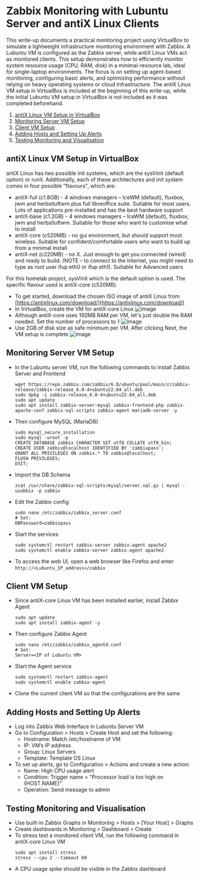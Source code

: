 # Zabbix Monitoring with Lubuntu Server and antiX Linux Clients

This write-up documents a practical monitoring project using VirtualBox to simulate a lightweight infrastructure monitoring environment with Zabbix. A Lubuntu VM is configured as the Zabbix server, while antiX Linux VMs act as monitored clients. This setup demonstrates how to efficiently monitor system resource usage (CPU, RAM, disk) in a minimal-resource lab, ideal for single-laptop environments. The focus is on setting up agent-based monitoring, configuring basic alerts, and optimizing performance without relying on heavy operating systems or cloud infrastructure. The antiX Linux VM setup in VirtualBox is included at the beginning of this write-up, while the initial Lubuntu VM setup in VirtualBox is not included as it was completed beforehand.


1. [antiX Linux VM Setup in VirtualBox](https://github.com/aaronamran/Zabbix-Monitoring-with-Lubuntu-Server-and-AntiX-Linux-Clients/blob/main/README.md#antix-linux-vm-setup-in-virtualbox)
2. [Monitoring Server VM Setup](https://github.com/aaronamran/Zabbix-Monitoring-with-Lubuntu-Server-and-AntiX-Linux-Clients/blob/main/README.md#monitoring-server-vm-setup)
3. [Client VM Setup](https://github.com/aaronamran/Zabbix-Monitoring-with-Lubuntu-Server-and-AntiX-Linux-Clients/blob/main/README.md#client-vm-setup)
4. [Adding Hosts and Setting Up Alerts](https://github.com/aaronamran/Zabbix-Monitoring-with-Lubuntu-Server-and-AntiX-Linux-Clients/blob/main/README.md#adding-hosts-and-setting-up-alerts)
5. [Testing Monitoring and Visualisation](https://github.com/aaronamran/Zabbix-Monitoring-with-Lubuntu-Server-and-AntiX-Linux-Clients/blob/main/README.md#testing-monitoring-and-visualisation)


## antiX Linux VM Setup in VirtualBox
antiX Linux has two possible init systems, which are the sysVinit (default option) or runit. Additionally, each of these architectures and init system comes in four possible "flavours", which are:
- antiX-full (c1.8GB) - 4 windows managers – IceWM (default), fluxbox, jwm and herbstluftwm plus full libreoffice suite. Suitable for most users. Lots of applications pre-installed and has the best hardware support
- antiX-base (c1.2GB) - 4 windows managers – IceWM (default), fluxbox, jwm and herbstluftwm. Suitable for those who want to customise what to install
- antiX-core (c520MB) - no gui environment, but should support most wireless. Suitable for confident/comfortable users who want to build up from a minimal install
- antiX-net (c220MB) - no X. Just enough to get you connected (wired) and ready to build. (NOTE – to connect to the Internet, you might need to type as root user ifup eth0 or ifup eth1). Suitable for Advanced users

For this homelab project, sysVinit which is the default option is used. The specific flavour used is antiX-core (c520MB). 

- To get started, download the chosen ISO image of antiX Linux from [https://antixlinux.com/download/](https://antixlinux.com/download/)
- In VirtualBox, create the VM for antiX-core Linux
  ![image](https://github.com/user-attachments/assets/9661859d-4c58-41c5-a5c2-b5754eac39e7)
- Although antiX-core uses 192MB RAM per VM, let's just double the RAM needed. Set the number of processors to 1
  ![image](https://github.com/user-attachments/assets/ab602cd5-6678-4b13-a0f4-49687bbca828)
- Use 2GB of disk size as safe minimum per VM. After clicking Next, the VM setup is complete
  ![image](https://github.com/user-attachments/assets/84277727-d411-4faf-a5c4-6580b4a7e350)



## Monitoring Server VM Setup
- In the Lubuntu server VM, run the following commands to install Zabbix Server and Frontend
  ```
  wget https://repo.zabbix.com/zabbix/6.0/ubuntu/pool/main/z/zabbix-release/zabbix-release_6.0-4+ubuntu22.04_all.deb
  sudo dpkg -i zabbix-release_6.0-4+ubuntu22.04_all.deb
  sudo apt update
  sudo apt install zabbix-server-mysql zabbix-frontend-php zabbix-apache-conf zabbix-sql-scripts zabbix-agent mariadb-server -y
  ```
- Then configure MySQL (MariaDB)
  ```
  sudo mysql_secure_installation
  sudo mysql -uroot -p
  CREATE DATABASE zabbix CHARACTER SET utf8 COLLATE utf8_bin;
  CREATE USER zabbix@localhost IDENTIFIED BY 'zabbixpass';
  GRANT ALL PRIVILEGES ON zabbix.* TO zabbix@localhost;
  FLUSH PRIVILEGES;
  EXIT;
  ```
- Import the DB Schema
  ```
  zcat /usr/share/zabbix-sql-scripts/mysql/server.sql.gz | mysql -uzabbix -p zabbix
  ```
- Edit the Zabbix config
  ```
  sudo nano /etc/zabbix/zabbix_server.conf
  # Set:
  DBPassword=zabbixpass
  ```
- Start the services
  ```
  sudo systemctl restart zabbix-server zabbix-agent apache2
  sudo systemctl enable zabbix-server zabbix-agent apache2
  ```
- To access the web UI, open a web browser like Firefox and enter `http://<Lubuntu_IP_address>/zabbix`


## Client VM Setup
- Since antiX-core Linux VM has been installed earlier, install Zabbix Agent
  ```
  sudo apt update
  sudo apt install zabbix-agent -y
  ```
- Then configure Zabbix Agent
  ```
  sudo nano /etc/zabbix/zabbix_agentd.conf
  # Set:
  Server=<IP of Lubuntu VM>
  ```
- Start the Agent service
  ```
  sudo systemctl restart zabbix-agent
  sudo systemctl enable zabbix-agent
  ```
- Clone the current client VM so that the configurations are the same


## Adding Hosts and Setting Up Alerts
- Log into Zabbix Web Interface in Lubuntu Server VM
- Go to Configuration > Hosts > Create Host and set the following:
  - Hostname: Match /etc/hostname of VM
  - IP: VM’s IP address
  - Group: Linux Servers
  - Template: Template OS Linux
- To set up alerts, go to Configuration > Actions and create a new action:
  - Name: High CPU usage alert
  - Condition: Trigger name = "Processor load is too high on {HOST.NAME}"
  - Operation: Send message to admin
 


## Testing Monitoring and Visualisation
- Use built-in Zabbix Graphs in Monitoring > Hosts > [Your Host] > Graphs
- Create dashboards in Monitoring > Dashboard > Create
- To stress test a monitored client VM, run the following command in antiX-core Linux VM
  ```
  sudo apt install stress
  stress --cpu 2 --timeout 60
  ```
- A CPU usage spike should be visible in the Zabbix dashboard

